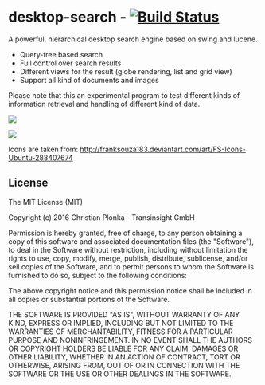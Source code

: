 # desktop-search - [![Build Status](https://github.com/cxplonka/desktop-search/workflows/Java%20CI/badge.svg)](https://github.com/cxplonka/desktop-search/actions)

A powerful, hierarchical desktop search engine based on swing and lucene.
* Query-tree based search
* Full control over search results
* Different views for the result (globe rendering, list and grid view)
* Support all kind of documents and images

Please note that this an experimental program to test different kinds of information retrieval
and handling of different kind of data.

![](https://github.com/cxplonka/desktop-search/blob/master/screenshot0.png)

![](https://github.com/cxplonka/desktop-search/blob/master/screenshot1.png)

Icons are taken from: http://franksouza183.deviantart.com/art/FS-Icons-Ubuntu-288407674


## License

The MIT License (MIT)

Copyright (c) 2016 Christian Plonka - Transinsight GmbH

Permission is hereby granted, free of charge, to any person obtaining a copy
of this software and associated documentation files (the "Software"), to deal
in the Software without restriction, including without limitation the rights
to use, copy, modify, merge, publish, distribute, sublicense, and/or sell
copies of the Software, and to permit persons to whom the Software is
furnished to do so, subject to the following conditions:

The above copyright notice and this permission notice shall be included in
all copies or substantial portions of the Software.

THE SOFTWARE IS PROVIDED "AS IS", WITHOUT WARRANTY OF ANY KIND, EXPRESS OR
IMPLIED, INCLUDING BUT NOT LIMITED TO THE WARRANTIES OF MERCHANTABILITY,
FITNESS FOR A PARTICULAR PURPOSE AND NONINFRINGEMENT. IN NO EVENT SHALL THE
AUTHORS OR COPYRIGHT HOLDERS BE LIABLE FOR ANY CLAIM, DAMAGES OR OTHER
LIABILITY, WHETHER IN AN ACTION OF CONTRACT, TORT OR OTHERWISE, ARISING FROM,
OUT OF OR IN CONNECTION WITH THE SOFTWARE OR THE USE OR OTHER DEALINGS IN
THE SOFTWARE.


